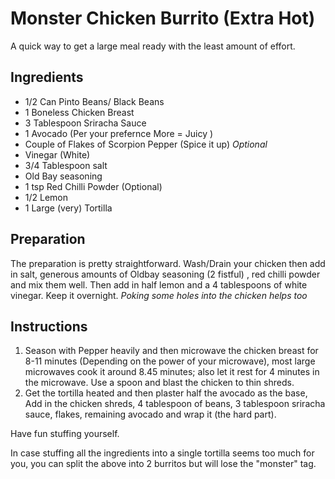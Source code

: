 Monster Chicken Burrito (Extra Hot)
===================================

A quick way to get a large meal ready with the least amount of effort.

Ingredients
-----------

-   1/2 Can Pinto Beans/ Black Beans
-   1 Boneless Chicken Breast
-   3 Tablespoon Sriracha Sauce
-   1 Avocado (Per your prefernce More = Juicy )
-   Couple of Flakes of Scorpion Pepper (Spice it up) *Optional*
-   Vinegar (White)
-   3/4 Tablespoon salt
-   Old Bay seasoning
-   1 tsp Red Chilli Powder (Optional)
-   1/2 Lemon
-   1 Large (very) Tortilla

Preparation
-----------

The preparation is pretty straightforward. Wash/Drain your chicken then
add in salt, generous amounts of Oldbay seasoning (2 fistful) , red
chilli powder and mix them well. Then add in half lemon and a 4
tablespoons of white vinegar. Keep it overnight. *Poking some holes into
the chicken helps too*

Instructions
------------

1.  Season with Pepper heavily and then microwave the chicken breast for
    8-11 minutes (Depending on the power of your microwave), most large
    microwaves cook it around 8.45 minutes; also let it rest for 4
    minutes in the microwave. Use a spoon and blast the chicken to thin
    shreds.
2.  Get the tortilla heated and then plaster half the avocado as the
    base, Add in the chicken shreds, 4 tablespoon of beans, 3 tablespoon
    sriracha sauce, flakes, remaining avocado and wrap it (the hard
    part).

Have fun stuffing yourself.

In case stuffing all the ingredients into a single tortilla seems too
much for you, you can split the above into 2 burritos but will lose the
"monster" tag.
